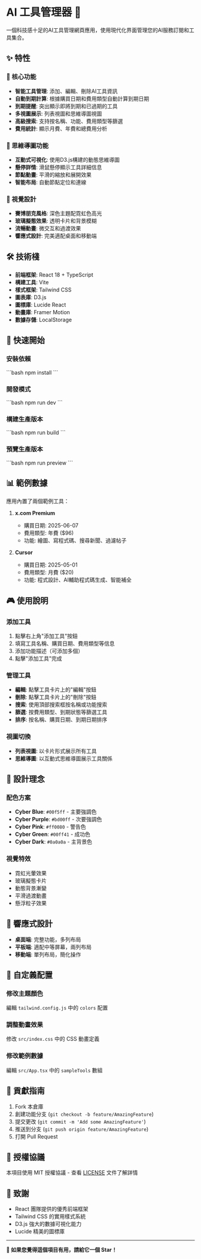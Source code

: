 # AI 工具管理器 🚀

一個科技感十足的AI工具管理網頁應用，使用現代化界面管理您的AI服務訂閱和工具集合。

## ✨ 特性

### 🎯 核心功能
- **智能工具管理**: 添加、編輯、刪除AI工具資訊
- **自動到期計算**: 根據購買日期和費用類型自動計算到期日期
- **到期提醒**: 突出顯示即將到期和已過期的工具
- **多視圖展示**: 列表視圖和思維導圖視圖
- **高級搜索**: 支持按名稱、功能、費用類型等篩選
- **費用統計**: 顯示月費、年費和總費用分析

### 🧠 思維導圖功能
- **互動式可視化**: 使用D3.js構建的動態思維導圖
- **懸停詳情**: 滑鼠懸停顯示工具詳細信息
- **節點動畫**: 平滑的縮放和展開效果
- **智能布局**: 自動節點定位和連線

### 🎨 視覺設計
- **賽博朋克風格**: 深色主題配霓虹色高光
- **玻璃擬態效果**: 透明卡片和背景模糊
- **流暢動畫**: 微交互和過渡效果
- **響應式設計**: 完美適配桌面和移動端

## 🛠 技術棧

- **前端框架**: React 18 + TypeScript
- **構建工具**: Vite
- **樣式框架**: Tailwind CSS
- **圖表庫**: D3.js
- **圖標庫**: Lucide React
- **動畫庫**: Framer Motion
- **數據存儲**: LocalStorage

## 🚀 快速開始

### 安裝依賴
\`\`\`bash
npm install
\`\`\`

### 開發模式
\`\`\`bash
npm run dev
\`\`\`

### 構建生產版本
\`\`\`bash
npm run build
\`\`\`

### 預覽生產版本
\`\`\`bash
npm run preview
\`\`\`

## 📊 範例數據

應用內置了兩個範例工具：

1. **x.com Premium**
   - 購買日期: 2025-06-07
   - 費用類型: 年費 ($96)
   - 功能: 繪圖、寫程式碼、搜尋新聞、過濾帖子

2. **Cursor**
   - 購買日期: 2025-05-01
   - 費用類型: 月費 ($20)
   - 功能: 程式設計、AI輔助程式碼生成、智能補全

## 🎮 使用說明

### 添加工具
1. 點擊右上角"添加工具"按鈕
2. 填寫工具名稱、購買日期、費用類型等信息
3. 添加功能描述（可添加多個）
4. 點擊"添加工具"完成

### 管理工具
- **編輯**: 點擊工具卡片上的"編輯"按鈕
- **刪除**: 點擊工具卡片上的"刪除"按鈕
- **搜索**: 使用頂部搜索框按名稱或功能搜索
- **篩選**: 按費用類型、到期狀態等篩選工具
- **排序**: 按名稱、購買日期、到期日期排序

### 視圖切換
- **列表視圖**: 以卡片形式展示所有工具
- **思維導圖**: 以互動式思維導圖展示工具關係

## 🎨 設計理念

### 配色方案
- **Cyber Blue**: `#00f5ff` - 主要強調色
- **Cyber Purple**: `#bd00ff` - 次要強調色
- **Cyber Pink**: `#ff0080` - 警告色
- **Cyber Green**: `#00ff41` - 成功色
- **Cyber Dark**: `#0a0a0a` - 主背景色

### 視覺特效
- 霓虹光暈效果
- 玻璃擬態卡片
- 動態背景漸變
- 平滑過渡動畫
- 懸浮粒子效果

## 📱 響應式設計

- **桌面端**: 完整功能，多列布局
- **平板端**: 適配中等屏幕，兩列布局
- **移動端**: 單列布局，簡化操作

## 🔧 自定義配置

### 修改主題顏色
編輯 `tailwind.config.js` 中的 `colors` 配置

### 調整動畫效果
修改 `src/index.css` 中的 CSS 動畫定義

### 修改範例數據
編輯 `src/App.tsx` 中的 `sampleTools` 數組

## 🤝 貢獻指南

1. Fork 本倉庫
2. 創建功能分支 (`git checkout -b feature/AmazingFeature`)
3. 提交更改 (`git commit -m 'Add some AmazingFeature'`)
4. 推送到分支 (`git push origin feature/AmazingFeature`)
5. 打開 Pull Request

## 📄 授權協議

本項目使用 MIT 授權協議 - 查看 [LICENSE](LICENSE) 文件了解詳情

## 🙏 致謝

- React 團隊提供的優秀前端框架
- Tailwind CSS 的實用樣式系統
- D3.js 強大的數據可視化能力
- Lucide 精美的圖標庫

---

**🌟 如果您覺得這個項目有用，請給它一個 Star！**

